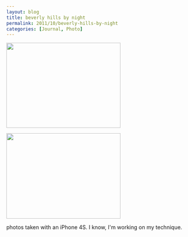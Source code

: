 ```yaml
---
layout: blog
title: beverly hills by night
permalink: 2011/10/beverly-hills-by-night
categories: [Journal, Photo]
---
```


<a href="http://blog.kristeraxel.com/wp-content/uploads/2011/10/photo-1.jpg"><img src="http://blog.kristeraxel.com/wp-content/uploads/2011/10/photo-1-300x224.jpg" alt="" title="Beverly Hills at night" width="300" height="224" class="aligncenter size-medium wp-image-1408" /></a>


<a href="http://blog.kristeraxel.com/wp-content/uploads/2011/10/photo.jpg"><img src="http://blog.kristeraxel.com/wp-content/uploads/2011/10/photo-300x225.jpg" alt="" title="Cinthia at Sunset Blvd" width="300" height="225" class="aligncenter size-medium wp-image-1409" /></a>


photos taken with an iPhone 4S. I know, I'm working on my technique.
